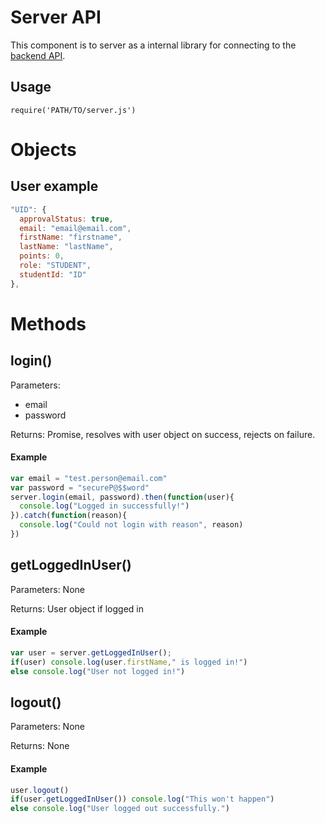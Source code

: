 # Server API
This component is to server as a internal library for connecting to the [backend
API](https://github.com/TTUSDC/CPCEEDWebAppBackend).

## Usage
`require('PATH/TO/server.js')`

# Objects
## User example
```javascript
"UID": {
  approvalStatus: true,
  email: "email@email.com",
  firstName: "firstname",
  lastName: "lastName",
  points: 0,
  role: "STUDENT",
  studentId: "ID"
},
```

# Methods

## login()
Parameters:
- email
- password

Returns:
Promise, resolves with user object on success, rejects on failure.

#### Example
```javascript
var email = "test.person@email.com"
var password = "secureP@$$word"
server.login(email, password).then(function(user){
  console.log("Logged in successfully!")
}).catch(function(reason){
  console.log("Could not login with reason", reason)
})
```

## getLoggedInUser()
Parameters: None

Returns: User object if logged in

#### Example
```javascript
var user = server.getLoggedInUser();
if(user) console.log(user.firstName," is logged in!")
else console.log("User not logged in!")
```

## logout()
Parameters: None

Returns: None

#### Example
```javascript
user.logout()
if(user.getLoggedInUser()) console.log("This won't happen")
else console.log("User logged out successfully.")
```
